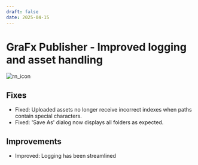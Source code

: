 ```yaml
---
draft: false
date: 2025-04-15
---
```


# GraFx Publisher - Improved logging and asset handling

![rn_icon](/assets/icon-GraFx-Publisher.svg)

## Fixes

- Fixed: Uploaded assets no longer receive incorrect indexes when paths contain special characters.
- Fixed: 'Save As' dialog now displays all folders as expected.

## Improvements

- Improved: Logging has been streamlined